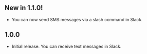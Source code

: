 ## New in 1.1.0!

* You can now send SMS messages via a slash command in Slack.

## 1.0.0

* Initial release. You can receive text messages in Slack.

